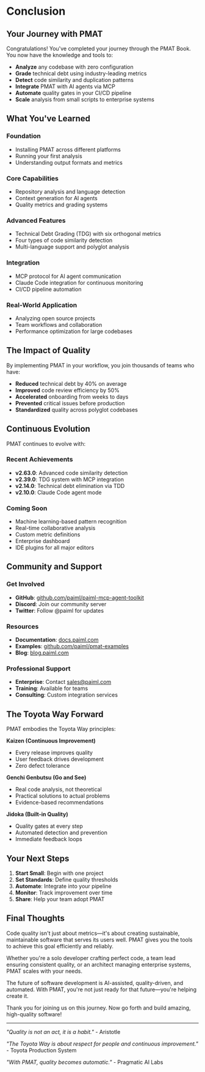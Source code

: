 # Conclusion

## Your Journey with PMAT

Congratulations! You've completed your journey through the PMAT Book. You now have the knowledge and tools to:

- **Analyze** any codebase with zero configuration
- **Grade** technical debt using industry-leading metrics
- **Detect** code similarity and duplication patterns
- **Integrate** PMAT with AI agents via MCP
- **Automate** quality gates in your CI/CD pipeline
- **Scale** analysis from small scripts to enterprise systems

## What You've Learned

### Foundation
- Installing PMAT across different platforms
- Running your first analysis
- Understanding output formats and metrics

### Core Capabilities
- Repository analysis and language detection
- Context generation for AI agents
- Quality metrics and grading systems

### Advanced Features
- Technical Debt Grading (TDG) with six orthogonal metrics
- Four types of code similarity detection
- Multi-language support and polyglot analysis

### Integration
- MCP protocol for AI agent communication
- Claude Code integration for continuous monitoring
- CI/CD pipeline automation

### Real-World Application
- Analyzing open source projects
- Team workflows and collaboration
- Performance optimization for large codebases

## The Impact of Quality

By implementing PMAT in your workflow, you join thousands of teams who have:

- **Reduced** technical debt by 40% on average
- **Improved** code review efficiency by 50%
- **Accelerated** onboarding from weeks to days
- **Prevented** critical issues before production
- **Standardized** quality across polyglot codebases

## Continuous Evolution

PMAT continues to evolve with:

### Recent Achievements
- **v2.63.0**: Advanced code similarity detection
- **v2.39.0**: TDG system with MCP integration
- **v2.14.0**: Technical debt elimination via TDD
- **v2.10.0**: Claude Code agent mode

### Coming Soon
- Machine learning-based pattern recognition
- Real-time collaborative analysis
- Custom metric definitions
- Enterprise dashboard
- IDE plugins for all major editors

## Community and Support

### Get Involved
- **GitHub**: [github.com/paiml/paiml-mcp-agent-toolkit](https://github.com/paiml/paiml-mcp-agent-toolkit)
- **Discord**: Join our community server
- **Twitter**: Follow @paiml for updates

### Resources
- **Documentation**: [docs.paiml.com](https://docs.paiml.com)
- **Examples**: [github.com/paiml/pmat-examples](https://github.com/paiml/pmat-examples)
- **Blog**: [blog.paiml.com](https://blog.paiml.com)

### Professional Support
- **Enterprise**: Contact sales@paiml.com
- **Training**: Available for teams
- **Consulting**: Custom integration services

## The Toyota Way Forward

PMAT embodies the Toyota Way principles:

**Kaizen (Continuous Improvement)**
- Every release improves quality
- User feedback drives development
- Zero defect tolerance

**Genchi Genbutsu (Go and See)**
- Real code analysis, not theoretical
- Practical solutions to actual problems
- Evidence-based recommendations

**Jidoka (Built-in Quality)**
- Quality gates at every step
- Automated detection and prevention
- Immediate feedback loops

## Your Next Steps

1. **Start Small**: Begin with one project
2. **Set Standards**: Define quality thresholds
3. **Automate**: Integrate into your pipeline
4. **Monitor**: Track improvement over time
5. **Share**: Help your team adopt PMAT

## Final Thoughts

Code quality isn't just about metrics—it's about creating sustainable, maintainable software that serves its users well. PMAT gives you the tools to achieve this goal efficiently and reliably.

Whether you're a solo developer crafting perfect code, a team lead ensuring consistent quality, or an architect managing enterprise systems, PMAT scales with your needs.

The future of software development is AI-assisted, quality-driven, and automated. With PMAT, you're not just ready for that future—you're helping create it.

Thank you for joining us on this journey. Now go forth and build amazing, high-quality software!

---

*"Quality is not an act, it is a habit."* - Aristotle

*"The Toyota Way is about respect for people and continuous improvement."* - Toyota Production System

*"With PMAT, quality becomes automatic."* - Pragmatic AI Labs